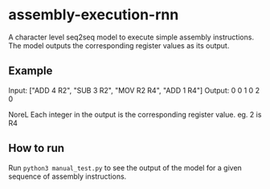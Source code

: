 # assembly-execution-rnn

A character level seq2seq model to execute simple assembly instructions. The model outputs the corresponding register values as its output.

## Example

Input: ["ADD 4 R2", "SUB 3 R2", "MOV R2 R4", "ADD 1 R4"]
Output: 0 0 1 0 2 0 

NoreL Each integer in the output is the corresponding register value. eg. 2 is R4

## How to run
Run `python3 manual_test.py` to see the output of the model for a given sequence of assembly instructions.
